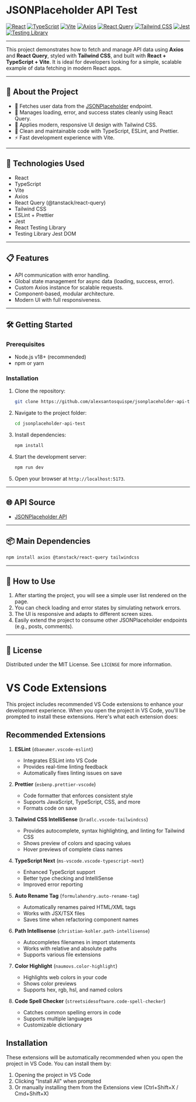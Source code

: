 # JSONPlaceholder API Test

[![React](https://img.shields.io/badge/React-20232A?style=for-the-badge&logo=react&logoColor=61DAFB)](https://react.dev/)
[![TypeScript](https://img.shields.io/badge/TypeScript-3178C6?style=for-the-badge&logo=typescript&logoColor=white)](https://www.typescriptlang.org/)
[![Vite](https://img.shields.io/badge/Vite-646CFF?style=for-the-badge&logo=vite&logoColor=white)](https://vitejs.dev/)
[![Axios](https://img.shields.io/badge/Axios-5A29E4?style=for-the-badge&logo=axios&logoColor=white)](https://axios-http.com/)
[![React Query](https://img.shields.io/badge/React_Query-FF4154?style=for-the-badge&logo=react-query&logoColor=white)](https://tanstack.com/query/latest)
[![Tailwind CSS](https://img.shields.io/badge/TailwindCSS-06B6D4?style=for-the-badge&logo=tailwindcss&logoColor=white)](https://tailwindcss.com/)
[![Jest](https://img.shields.io/badge/Jest-C21325?style=for-the-badge&logo=jest&logoColor=white)](https://jestjs.io/)
[![Testing Library](https://img.shields.io/badge/Testing_Library-E33332?style=for-the-badge&logo=testing-library&logoColor=white)](https://testing-library.com/)

---

This project demonstrates how to fetch and manage API data using **Axios** and **React Query**, styled with **Tailwind CSS**, and built with **React + TypeScript + Vite**.
It is ideal for developers looking for a simple, scalable example of data fetching in modern React apps.

---

## 📖 About the Project

- 📡 Fetches user data from the [JSONPlaceholder](https://jsonplaceholder.typicode.com/users) endpoint.
- 🔄 Manages loading, error, and success states cleanly using React Query.
- 🎨 Applies modern, responsive UI design with Tailwind CSS.
- 🧹 Clean and maintainable code with TypeScript, ESLint, and Prettier.
- ⚡ Fast development experience with Vite.

---

## 🚀 Technologies Used

- React
- TypeScript
- Vite
- Axios
- React Query (@tanstack/react-query)
- Tailwind CSS
- ESLint + Prettier
- Jest
- React Testing Library
- Testing Library Jest DOM

---

## 📋 Features

- API communication with error handling.
- Global state management for async data (loading, success, error).
- Custom Axios instance for scalable requests.
- Component-based, modular architecture.
- Modern UI with full responsiveness.

---

## 🛠️ Getting Started

### Prerequisites

- Node.js v18+ (recommended)
- npm or yarn

### Installation

1. Clone the repository:
   ```bash
   git clone https://github.com/alexsantosquispe/jsonplaceholder-api-test.git
   ```
2. Navigate to the project folder:
   ```bash
   cd jsonplaceholder-api-test
   ```
3. Install dependencies:
   ```bash
   npm install
   ```
4. Start the development server:
   ```bash
   npm run dev
   ```
5. Open your browser at `http://localhost:5173`.

---

## 🌐 API Source

- [JSONPlaceholder API](https://jsonplaceholder.typicode.com/)

---

## 📦 Main Dependencies

```bash
npm install axios @tanstack/react-query tailwindcss
```

---

## 🧪 How to Use

1. After starting the project, you will see a simple user list rendered on the page.
2. You can check loading and error states by simulating network errors.
3. The UI is responsive and adapts to different screen sizes.
4. Easily extend the project to consume other JSONPlaceholder endpoints (e.g., posts, comments).

---

## 📄 License

Distributed under the MIT License. See `LICENSE` for more information.

# VS Code Extensions

This project includes recommended VS Code extensions to enhance your development experience. When you open the project in VS Code, you'll be prompted to install these extensions. Here's what each extension does:

## Recommended Extensions

1. **ESLint** (`dbaeumer.vscode-eslint`)

   - Integrates ESLint into VS Code
   - Provides real-time linting feedback
   - Automatically fixes linting issues on save

2. **Prettier** (`esbenp.prettier-vscode`)

   - Code formatter that enforces consistent style
   - Supports JavaScript, TypeScript, CSS, and more
   - Formats code on save

3. **Tailwind CSS IntelliSense** (`bradlc.vscode-tailwindcss`)

   - Provides autocomplete, syntax highlighting, and linting for Tailwind CSS
   - Shows preview of colors and spacing values
   - Hover previews of complete class names

4. **TypeScript Next** (`ms-vscode.vscode-typescript-next`)

   - Enhanced TypeScript support
   - Better type checking and IntelliSense
   - Improved error reporting

5. **Auto Rename Tag** (`formulahendry.auto-rename-tag`)

   - Automatically renames paired HTML/XML tags
   - Works with JSX/TSX files
   - Saves time when refactoring component names

6. **Path Intellisense** (`christian-kohler.path-intellisense`)

   - Autocompletes filenames in import statements
   - Works with relative and absolute paths
   - Supports various file extensions

7. **Color Highlight** (`naumovs.color-highlight`)

   - Highlights web colors in your code
   - Shows color previews
   - Supports hex, rgb, hsl, and named colors

8. **Code Spell Checker** (`streetsidesoftware.code-spell-checker`)
   - Catches common spelling errors in code
   - Supports multiple languages
   - Customizable dictionary

## Installation

These extensions will be automatically recommended when you open the project in VS Code. You can install them by:

1. Opening the project in VS Code
2. Clicking "Install All" when prompted
3. Or manually installing them from the Extensions view (Ctrl+Shift+X / Cmd+Shift+X)
